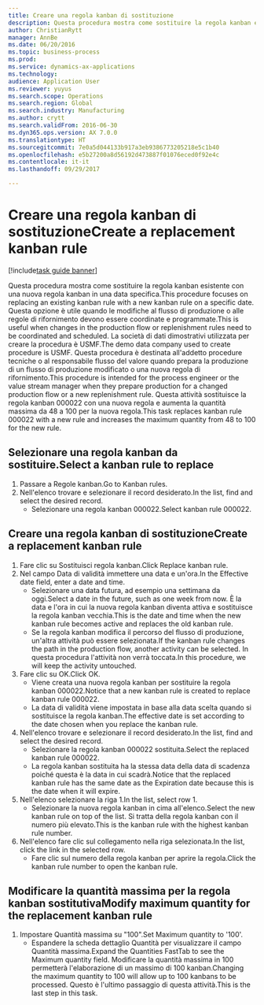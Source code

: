```yaml
--- 
title: Creare una regola kanban di sostituzione
description: Questa procedura mostra come sostituire la regola kanban esistente con una nuova regola kanban in una data specifica.
author: ChristianRytt
manager: AnnBe
ms.date: 06/20/2016
ms.topic: business-process
ms.prod: 
ms.service: dynamics-ax-applications
ms.technology: 
audience: Application User
ms.reviewer: yuyus
ms.search.scope: Operations
ms.search.region: Global
ms.search.industry: Manufacturing
ms.author: crytt
ms.search.validFrom: 2016-06-30
ms.dyn365.ops.version: AX 7.0.0
ms.translationtype: HT
ms.sourcegitcommit: 7e0a5d044133b917a3eb9386773205218e5c1b40
ms.openlocfilehash: e5b27200a8d56192d473887f01076eced0f92e4c
ms.contentlocale: it-it
ms.lasthandoff: 09/29/2017

---
```

# <a name="create-a-replacement-kanban-rule"></a><span data-ttu-id="14be8-103">Creare una regola kanban di sostituzione</span><span class="sxs-lookup"><span data-stu-id="14be8-103">Create a replacement kanban rule</span></span>

[!include[task guide banner](../../includes/task-guide-banner.md)]

<span data-ttu-id="14be8-104">Questa procedura mostra come sostituire la regola kanban esistente con una nuova regola kanban in una data specifica.</span><span class="sxs-lookup"><span data-stu-id="14be8-104">This procedure focuses on replacing an existing kanban rule with a new kanban rule on a specific date.</span></span> <span data-ttu-id="14be8-105">Questa opzione è utile quando le modifiche al flusso di produzione o alle regole di rifornimento devono essere coordinate e programmate.</span><span class="sxs-lookup"><span data-stu-id="14be8-105">This is useful when changes in the production flow or replenishment rules need to be coordinated and scheduled.</span></span> <span data-ttu-id="14be8-106">La società di dati dimostrativi utilizzata per creare la procedura è USMF.</span><span class="sxs-lookup"><span data-stu-id="14be8-106">The demo data company used to create procedure is USMF.</span></span> <span data-ttu-id="14be8-107">Questa procedura è destinata all'addetto procedure tecniche o al responsabile flusso del valore quando prepara la produzione di un flusso di produzione modificato o una nuova regola di rifornimento.</span><span class="sxs-lookup"><span data-stu-id="14be8-107">This procedure is intended for the process engineer or the value stream manager when they prepare production for a changed production flow or a new replenishment rule.</span></span> <span data-ttu-id="14be8-108">Questa attività sostituisce la regola kanban 000022 con una nuova regola e aumenta la quantità massima da 48 a 100 per la nuova regola.</span><span class="sxs-lookup"><span data-stu-id="14be8-108">This task replaces kanban rule 000022 with a new rule and increases the maximum quantity from 48 to 100 for the new rule.</span></span>


## <a name="select-a-kanban-rule-to-replace"></a><span data-ttu-id="14be8-109">Selezionare una regola kanban da sostituire.</span><span class="sxs-lookup"><span data-stu-id="14be8-109">Select a kanban rule to replace</span></span>
1. <span data-ttu-id="14be8-110">Passare a Regole kanban.</span><span class="sxs-lookup"><span data-stu-id="14be8-110">Go to Kanban rules.</span></span>
2. <span data-ttu-id="14be8-111">Nell'elenco trovare e selezionare il record desiderato.</span><span class="sxs-lookup"><span data-stu-id="14be8-111">In the list, find and select the desired record.</span></span>
    * <span data-ttu-id="14be8-112">Selezionare una regola kanban 000022.</span><span class="sxs-lookup"><span data-stu-id="14be8-112">Select kanban rule 000022.</span></span>  

## <a name="create-a-replacement-kanban-rule"></a><span data-ttu-id="14be8-113">Creare una regola kanban di sostituzione</span><span class="sxs-lookup"><span data-stu-id="14be8-113">Create a replacement kanban rule</span></span>
1. <span data-ttu-id="14be8-114">Fare clic su Sostituisci regola kanban.</span><span class="sxs-lookup"><span data-stu-id="14be8-114">Click Replace kanban rule.</span></span>
2. <span data-ttu-id="14be8-115">Nel campo Data di validità immettere una data e un'ora.</span><span class="sxs-lookup"><span data-stu-id="14be8-115">In the Effective date field, enter a date and time.</span></span>
    * <span data-ttu-id="14be8-116">Selezionare una data futura, ad esempio una settimana da oggi.</span><span class="sxs-lookup"><span data-stu-id="14be8-116">Select a date in the future, such as one week from now.</span></span> <span data-ttu-id="14be8-117">È la data e l'ora in cui la nuova regola kanban diventa attiva e sostituisce la regola kanban vecchia.</span><span class="sxs-lookup"><span data-stu-id="14be8-117">This is the date and time when the new kanban rule becomes active and replaces the old kanban rule.</span></span>  
    * <span data-ttu-id="14be8-118">Se la regola kanban modifica il percorso del flusso di produzione, un'altra attività può essere selezionata.</span><span class="sxs-lookup"><span data-stu-id="14be8-118">If the kanban rule changes the path in the production flow,  another activity can be selected.</span></span>  <span data-ttu-id="14be8-119">In questa procedura l'attività non verrà toccata.</span><span class="sxs-lookup"><span data-stu-id="14be8-119">In this procedure, we will keep the activity untouched.</span></span>  
3. <span data-ttu-id="14be8-120">Fare clic su OK.</span><span class="sxs-lookup"><span data-stu-id="14be8-120">Click OK.</span></span>
    * <span data-ttu-id="14be8-121">Viene creata una nuova regola kanban per sostituire la regola kanban 000022.</span><span class="sxs-lookup"><span data-stu-id="14be8-121">Notice that a new kanban rule is created to replace kanban rule 000022.</span></span>  
    * <span data-ttu-id="14be8-122">La data di validità viene impostata in base alla data scelta quando si sostituisce la regola kanban.</span><span class="sxs-lookup"><span data-stu-id="14be8-122">The effective date is set according to the date chosen when you replace the kanban rule.</span></span>  
4. <span data-ttu-id="14be8-123">Nell'elenco trovare e selezionare il record desiderato.</span><span class="sxs-lookup"><span data-stu-id="14be8-123">In the list, find and select the desired record.</span></span>
    * <span data-ttu-id="14be8-124">Selezionare la regola kanban 000022 sostituita.</span><span class="sxs-lookup"><span data-stu-id="14be8-124">Select the replaced kanban rule 000022.</span></span>  
    * <span data-ttu-id="14be8-125">La regola kanban sostituita ha la stessa data della data di scadenza poiché questa è la data in cui scadrà.</span><span class="sxs-lookup"><span data-stu-id="14be8-125">Notice that the replaced kanban rule has the same date as the Expiration date because this is the date when it will expire.</span></span>  
5. <span data-ttu-id="14be8-126">Nell'elenco selezionare la riga 1.</span><span class="sxs-lookup"><span data-stu-id="14be8-126">In the list, select row 1.</span></span>
    * <span data-ttu-id="14be8-127">Selezionare la nuova regola kanban in cima all'elenco.</span><span class="sxs-lookup"><span data-stu-id="14be8-127">Select the new kanban rule on top of the list.</span></span> <span data-ttu-id="14be8-128">Si tratta della regola kanban con il numero più elevato.</span><span class="sxs-lookup"><span data-stu-id="14be8-128">This is the kanban rule with the highest kanban rule number.</span></span>  
6. <span data-ttu-id="14be8-129">Nell'elenco fare clic sul collegamento nella riga selezionata.</span><span class="sxs-lookup"><span data-stu-id="14be8-129">In the list, click the link in the selected row.</span></span>
    * <span data-ttu-id="14be8-130">Fare clic sul numero della regola kanban per aprire la regola.</span><span class="sxs-lookup"><span data-stu-id="14be8-130">Click the kanban rule number to open the kanban rule.</span></span>  

## <a name="modify-maximum-quantity-for-the-replacement-kanban-rule"></a><span data-ttu-id="14be8-131">Modificare la quantità massima per la regola kanban sostitutiva</span><span class="sxs-lookup"><span data-stu-id="14be8-131">Modify maximum quantity for the replacement kanban rule</span></span>
1. <span data-ttu-id="14be8-132">Impostare Quantità massima su "100".</span><span class="sxs-lookup"><span data-stu-id="14be8-132">Set Maximum quantity to '100'.</span></span>
    * <span data-ttu-id="14be8-133">Espandere la scheda dettaglio Quantità per visualizzare il campo Quantità massima.</span><span class="sxs-lookup"><span data-stu-id="14be8-133">Expand the Quantities FastTab to see the Maximum quantity field.</span></span> <span data-ttu-id="14be8-134">Modificare la quantità massima in 100 permetterà l'elaborazione di un massimo di 100 kanban.</span><span class="sxs-lookup"><span data-stu-id="14be8-134">Changing the maximum quantity to 100 will allow up to 100 kanbans to be processed.</span></span>    <span data-ttu-id="14be8-135">Questo è l'ultimo passaggio di questa attività.</span><span class="sxs-lookup"><span data-stu-id="14be8-135">This is the last step in this task.</span></span>  


